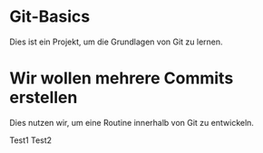 # Git-Basics
Dies ist ein Projekt, um die Grundlagen von Git zu lernen.

# Wir wollen mehrere Commits erstellen
Dies nutzen wir, um eine Routine innerhalb von Git zu entwickeln.

Test1
Test2
